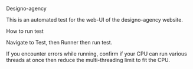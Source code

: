 Designo-agency

This is an automated test for the web-UI of the designo-agency website.


How to run test

Navigate to Test, then Runner then run test. 

If you encounter errors while running, confirm if your CPU can run various threads at once then reduce the multi-threading limit to fit the CPU.

